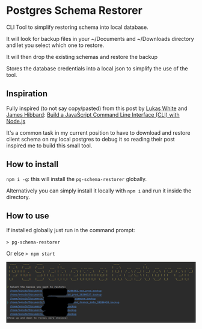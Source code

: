 # Postgres Schema Restorer

CLI Tool to simplify restoring schema into local database.

It will look for backup files in your ~/Documents and ~/Downloads directory and let you select which one to restore.

It will then drop the existing schemas and restore the backup

Stores the database credentials into a local json to simplify the use of the tool.

## Inspiration

Fully inspired (to not say copy/pasted) from this post by [Lukas White](https://www.sitepoint.com/author/lwhite)
and [James Hibbard](https://www.sitepoint.com/author/jhibbard): 
[Build a JavaScript Command Line Interface (CLI) with Node.js](https://www.sitepoint.com/javascript-command-line-interface-cli-node-js/)

It's a common task in my current position to have to download and restore client schema on my local postgres to debug it 
so reading their post inspired me to build this small tool. 

## How to install

`npm i -g`: this will install the `pg-schema-restorer` globally. 

Alternatively you can simply install it locally with `npm i` and run it inside the directory.

## How to use

If installed globally just run in the command prompt:

`> pg-schema-restorer`

Or else `> npm start`

![./assets/presentation.png](./assets/presentation.png)
